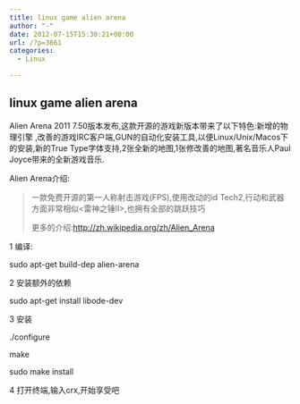 ```yaml
---
title: linux game alien arena
author: "-"
date: 2012-07-15T15:30:21+00:00
url: /?p=3861
categories:
  - Linux

---
```

## linux game alien arena
Alien Arena 2011 7.50版本发布,这款开源的游戏新版本带来了以下特色:新增的物理引擎 ,改善的游戏IRC客户端,GUN的自动化安装工具,以便Linux/Unix/Macos下的安装,新的True Type字体支持,2张全新的地图,1张修改善的地图,著名音乐人Paul Joyce带来的全新游戏音乐.

  Alien Arena介绍:

> 
>   一款免费开源的第一人称射击游戏(FPS),使用改动的id Tech2,行动和武器方面非常相似<雷神之锤II>,也拥有全部的跳跃技巧
> 
> 
> 
>   更多的介绍:http://zh.wikipedia.org/zh/Alien_Arena
> 

  1 编译:


  sudo apt-get build-dep alien-arena


  2 安装额外的依赖


  sudo apt-get install libode-dev


  3 安装


  ./configure


  make


  sudo make install


  4 打开终端,输入crx,开始享受吧
